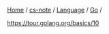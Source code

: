 [Home](https://mengxianbin.github.io) /
[cs-note](https://mengxianbin.github.io/cs-note/content) /
[Language](https://mengxianbin.github.io/cs-note/content/Language) /
[Go](https://mengxianbin.github.io/cs-note/content/Language/Go) /

<https://tour.golang.org/basics/10>